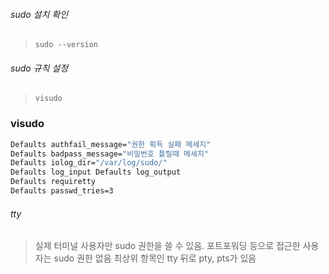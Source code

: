 ###### sudo 설치 확인
> `sudo --version`

###### sudo 규칙 설정
> `visudo`

### visudo
```bash
Defaults authfail_message="권한 획득 실패 메세지" 
Defaults badpass_message="비밀번호 틀릴때 메세지" 
Defaults iolog_dir="/var/log/sudo/" 
Defaults log_input Defaults log_output 
Defaults requiretty 
Defaults passwd_tries=3
```

###### tty
>실제 터미널 사용자만 sudo 권한을 쓸 수 있음. 
>포트포워딩 등으로 접근한 사용자는 sudo 권한 없음
>최상위 항목인 tty 뒤로 pty, pts가 있음
